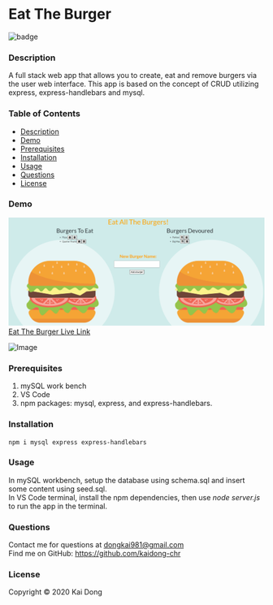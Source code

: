 # Eat The Burger

![badge](https://img.shields.io/badge/license-MIT-blue)<br />

  ### Description
  A full stack web app that allows you to create, eat and remove burgers via the user web interface. This app is based on the concept of CRUD utilizing express, express-handlebars and mysql.
  
  ### Table of Contents
  - [Description](#description)
  - [Demo](#Demo)
  - [Prerequisites](#Prerequisites)
  - [Installation](#Installation)
  - [Usage](#Usage)
  - [Questions](#Questions)
  - [License](#License)


  ### Demo
<img src="public\assets\img\Burger.gif" width="600"><br />
[Eat The Burger Live Link](https://shielded-dusk-56589.herokuapp.com/)

![Image](https://img.shields.io/badge/Languages-JavaScript-yellow)

  ### Prerequisites
  1. mySQL work bench
  2. VS Code
  3. npm packages: mysql, express, and express-handlebars.

  ### Installation
  ```
  npm i mysql express express-handlebars
  ```

  ### Usage
  In mySQL workbench, setup the database using schema.sql and insert some content using seed.sql.<br />
  In VS Code terminal, install the npm dependencies, then use <i>node server.js</i> to run the app in the terminal.

  ### Questions
  Contact me for questions at dongkai981@gmail.com<br />
  Find me on GitHub: https://github.com/kaidong-chr

  ### License
  Copyright © 2020 Kai Dong<br />